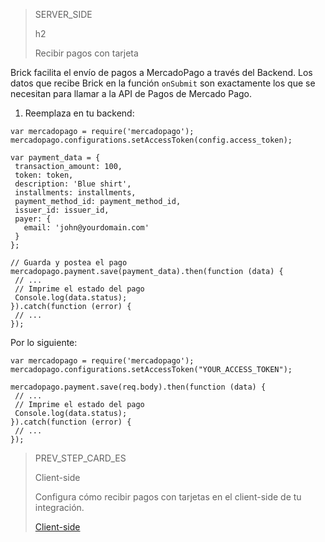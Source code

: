 > SERVER_SIDE
>
> h2
>
> Recibir pagos con tarjeta

Brick facilita el envío de pagos a MercadoPago a través del Backend. Los datos que recibe Brick en la función `onSubmit` son exactamente los que se necesitan para llamar a la API de Pagos de Mercado Pago.

1. Reemplaza en tu backend:

```NodeJS
var mercadopago = require('mercadopago');
mercadopago.configurations.setAccessToken(config.access_token);
 
var payment_data = {
 transaction_amount: 100,
 token: token,
 description: 'Blue shirt',
 installments: installments,
 payment_method_id: payment_method_id,
 issuer_id: issuer_id,
 payer: {
   email: 'john@yourdomain.com'
 }
};
 
// Guarda y postea el pago
mercadopago.payment.save(payment_data).then(function (data) {
 // ...   
 // Imprime el estado del pago
 Console.log(data.status);
}).catch(function (error) {
 // ...
});
````

Por lo siguiente:

```NodeJS
var mercadopago = require('mercadopago');
mercadopago.configurations.setAccessToken("YOUR_ACCESS_TOKEN");
 
mercadopago.payment.save(req.body).then(function (data) {
 // ...   
 // Imprime el estado del pago
 Console.log(data.status);
}).catch(function (error) {
 // ...
});
````

> PREV_STEP_CARD_ES
>
> Client-side
>
> Configura cómo recibir pagos con tarjetas en el client-side de tu integración.
>
> [Client-side](/developers/es/docs/checkout-bricks/how-tos/how-to-migrate/web-tokenize-checkout-v2/client-side)